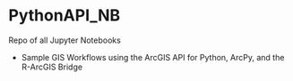 # PythonAPI_NB
Repo of all Jupyter Notebooks
- Sample GIS Workflows using the ArcGIS API for Python, ArcPy, and the R-ArcGIS Bridge
